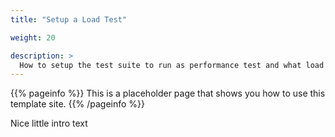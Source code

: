 ```yaml
---
title: "Setup a Load Test"

weight: 20

description: >
  How to setup the test suite to run as performance test and what load profiles are supported.
---
```


{{% pageinfo %}}
This is a placeholder page that shows you how to use this template site.
{{% /pageinfo %}}

Nice little intro text

